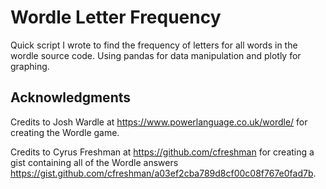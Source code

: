 # Wordle Letter Frequency

Quick script I wrote to find the frequency of letters for all words in the wordle source code.
Using pandas for data manipulation and plotly for graphing.

## Acknowledgments

Credits to Josh Wardle at https://www.powerlanguage.co.uk/wordle/ for creating the Wordle game.

Credits to Cyrus Freshman at https://github.com/cfreshman for creating a gist containing all of the Wordle answers https://gist.github.com/cfreshman/a03ef2cba789d8cf00c08f767e0fad7b.